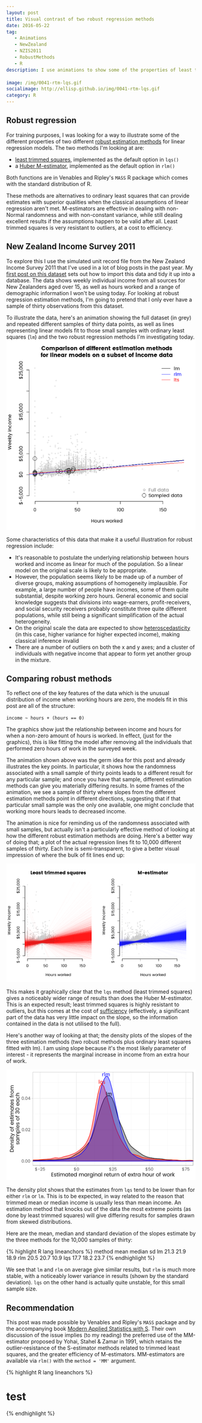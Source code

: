 ```yaml
---
layout: post
title: Visual contrast of two robust regression methods
date: 2016-05-22
tag: 
   - Animations
   - NewZealand
   - NZIS2011
   - RobustMethods
   - R
description: I use animations to show some of the properties of least trimmed squares compared to a Huber M estimator as alternative robust regression estimation methods for a simple linear models.

image: /img/0041-rtm-lqs.gif
socialimage: http://ellisp.github.io/img/0041-rtm-lqs.gif
category: R
---
```


## Robust regression

For training purposes, I was looking for a way to illustrate some of the different properties of two different [robust estimation methods](https://en.wikipedia.org/wiki/Robust_regression) for linear regression models.  The two methods I'm looking at are:

* [least trimmed squares](https://en.wikipedia.org/wiki/Least_trimmed_squares), implemented as the default option in `lqs()` 
* a [Huber M-estimator](https://en.wikipedia.org/wiki/M-estimator), implemented as the default option in `rlm()`

Both functions are in Venables and Ripley's `MASS` R package which comes with the standard distribution of R.

These methods are alternatives to ordinary least squares that can provide estimates with superior qualities when the classical assumptions of linear regression aren't met.  M-estimators are effective in dealing with non-Normal randomness and with non-constant variance, while still dealing excellent results if the assumptions happen to be valid after all.  Least trimmed squares is very resistant to outliers, at a cost to efficiency.

## New Zealand Income Survey 2011

To explore this I use the simulated unit record file from the New Zealand Income Survey 2011 that I've used in a lot of blog posts in the past year.  My [first post on this dataset](http://ellisp.github.io/blog/2015/08/15/importing-nzis-surf/) sets out how to import this data and tidy it up into a database.  The data shows weekly individual income from all sources for New Zealanders aged over 15, as well as hours worked and a range of demographic information I won't be using today.  For looking at robust regression estimation methods, I'm going to pretend that I only ever have a sample of thirty observations from this dataset.

To illustrate the data, here's an animation showing the full dataset (in grey) and repeated different samples of thirty data points, as well as lines representing linear models fit to those small samples with ordinary least squares (`lm`) and the two robust regression methods I'm investigating today.
![animation](/img/0041-rtm-lqs.gif)

Some characteristics of this data that make it a useful illustration for robust regression include:

* It's reasonable to postulate the underlying relationship between hours worked and income as linear for much of the population.  So a linear model on the original scale is likely to be appropriate.
* However, the population seems likely to be made up of a number of diverse groups, making assumptions of homogeneity implausible. For example, a large number of people have incomes, some of them quite substantial, despite working zero hours.  General economic and social knowledge suggests that divisions into wage-earners, profit-receivers, and social security receivers probably constitute three quite different populations, while still being a significant simplification of the actual heterogeneity.
* On the original scale the data are expected to show [heteroscedasticity](https://en.wikipedia.org/wiki/Heteroscedasticity) (in this case, higher variance for higher expected income), making classical inference invalid
* There are a number of outliers on both the x and y axes; and a cluster of individuals with negative income that appear to form yet another group in the mixture.

## Comparing robust methods

To reflect one of the key features of the data which is the unusual distribution of income when working hours are zero, the models fit in this post are all of the structure:

`income ~ hours + (hours == 0)`

The graphics show just the relationship between income and hours for when a non-zero amount of hours is worked.  In effect, (just for the graphics), this is like fitting the model after removing all the individuals that performed zero hours of work in the surveyed week.

The animation shown above was the germ idea for this post and already illustrates the key points.  In particular, it shows how the randomness associated with a small sample of thirty points leads to a different result for any particular sample; and once you have that sample, different estimation methods can give you materially differing results.  In some frames of the animation, we see a sample of thirty where slopes from the different estimation methods point in different directions, suggesting that if that particular small sample was the only one available, one might conclude that working more hours leads to decreased income.

The animation is nice for reminding us of the randomness associated with small samples, but actually isn't a particularly effective method of looking at how the different robust estimation methods are doing.  Here's a better way of doing that; a plot of the actual regression lines fit to 10,000 different samples of thirty.  Each line is semi-transparent, to give a better visual impression of where the bulk of fit lines end up:

![comparison](/img/0041-compare-lqs-rlm.png)

This makes it graphically clear that the `lqs` method (least trimmed squares) gives a noticeably wider range of results than does the Huber M-estimator.  This is an expected result; least trimmed squares is highly resistant to outliers, but this comes at the cost of [sufficiency](https://en.wikipedia.org/wiki/Sufficient_statistic) (effectively, a significant part of the data has very little impact on the slope, so the information contained in the data is not utilised to the full).  

Here's another way of looking at that; the density plots of the slopes of the three estimation methods (two robust methods plus ordinary least squares fitted with lm).  I am using slope because it's the most likely parameter of interest - it represents the marginal increase in income from an extra hour of work.

![slopes](/img/0041-slope-densities.svg)

The density plot shows that the estimates from `lqs` tend to be lower than for either `rlm` or `lm`.  This is to be expected, in way related to the reason that trimmed mean or median income is usually less than mean income.  An estimation method that knocks out of the data the most extreme points (as done by least trimmed squares) will give differing results for samples drawn from skewed distributions.

Here are the mean, median and standard deviation of the slopes estimate by the three methods for the 10,000 samples of thirty:

{% highlight R lang lineanchors %} 
method  mean median    sd
    lm  21.3   21.9  18.9
   rlm  20.5   20.7  10.9
   lqs  17.7   18.2  23.7
{% endhighlight %}    

We see that `lm` and `rlm` on average give similar results, but `rlm` is much more stable, with a noticeably lower variance in results (shown by the standard deviation).  `lqs` on the other hand is actually quite unstable, for this small sample size.

## Recommendation
This post was made possible by Venables and Ripley's `MASS` package and by the accompanying book [Modern Applied Statistics with S](http://www.springer.com/us/book/9780387954578).  Their own discussion of the issue implies (to my reading) the preferred use of the MM-estimator proposed by Yohai, Stahel & Zamar in 1991, which retains the outlier-resistance of the S-estimator methods related to trimmed least squares, and the greater efficiency of M-estimators.  MM-estimators are available via `rlm()` with the `method = 'MM'` argument.

{% highlight R lang lineanchors %} 
# test


{% endhighlight %}    
